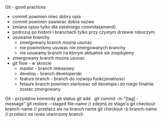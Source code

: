 Git - good practices

* commit powinien miec dobry opis
* commit powinien zawierac dobra nazwe
* zmiana opisu tylko dla ostatniego commita(amend)
* podrozuj po historii i branchach tylko przy czystym drzewie roboczym
* usuwanie branchy
    * zmergowany branch mozna usunac
    * nie powinnismy usuwac nie zmergowanych branchy
    * nie usuwamy branch na ktorym aktualnie sie znajdujemy
* zmergowany branch mozna usunac
* git flow - w skrocie
    * master - branch releasowy
    * develop - branch developerski
    * feature branch - branch do rozwoju funkcjonalnosci
    * fetaure branch powinien startowac od developa i do niego finalnie zostac zmergowany


Git - przydatne komendy
git status
git add .
git commit -m "[tag] - message"
git restore --staged file-name // zdejmij ze stage'a
git checkout branch-name // przelacz sie na branch name
git checkout -b branch-name // przelacz na nowo utworzony branch
